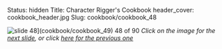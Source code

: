 Status: hidden
Title: Character Rigger's Cookbook
header_cover: cookbook_header.jpg
Slug: cookbook/cookbook_48

![slide 48](https://dl.dropboxusercontent.com/u/2977490/presentations/cookbook/img48.jpg)](cookbook/cookbook_49)
48 of 90
_Click on the image for the [next slide](cookbook/cookbook_49), or click [here for the previous one](cookbook/cookbook_47)_
